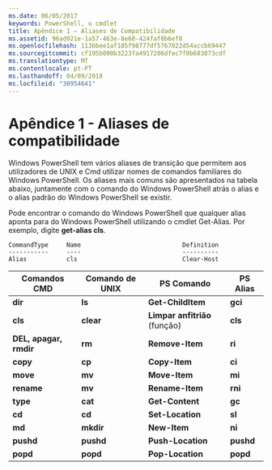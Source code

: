 ```yaml
---
ms.date: 06/05/2017
keywords: PowerShell, o cmdlet
title: Apêndice 1 – Aliases de Compatibilidade
ms.assetid: 96ad921e-1a57-463e-8e60-424faf8b6ef8
ms.openlocfilehash: 113bbee1af185f98777df5767022d54accb69447
ms.sourcegitcommit: cf195b090b3223fa4917206dfec7f0b603873cdf
ms.translationtype: MT
ms.contentlocale: pt-PT
ms.lasthandoff: 04/09/2018
ms.locfileid: "30954641"
---
```

# <a name="appendix-1---compatibility-aliases"></a>Apêndice 1 - Aliases de compatibilidade

Windows PowerShell tem vários aliases de transição que permitem aos utilizadores de UNIX e Cmd utilizar nomes de comandos familiares do Windows PowerShell. Os aliases mais comuns são apresentados na tabela abaixo, juntamente com o comando do Windows PowerShell atrás o alias e o alias padrão do Windows PowerShell se existir.

Pode encontrar o comando do Windows PowerShell que qualquer alias aponta para do Windows PowerShell utilizando o cmdlet Get-Alias. Por exemplo, digite **get-alias cls**.

```
CommandType     Name                            Definition
-----------     ----                            ----------
Alias           cls                             Clear-Host
```

|Comandos CMD|Comando de UNIX|PS Comando|PS Alias|
|---------------|----------------|--------------|------------|
|**dir**|**ls**|**Get-ChildItem**|**gci**|
|**cls**|**clear**|**Limpar anfitrião** (função)|**cls**|
|**DEL, apagar, rmdir**|**rm**|**Remove-Item**|**ri**|
|**copy**|**cp**|**Copy-Item**|**ci**|
|**move**|**mv**|**Move-Item**|**mi**|
|**rename**|**mv**|**Rename-Item**|**rni**|
|**type**|**cat**|**Get-Content**|**gc**|
|**cd**|**cd**|**Set-Location**|**sl**|
|**md**|**mkdir**|**New-Item**|**ni**|
|**pushd**|**pushd**|**Push-Location**|**pushd**|
|**popd**|**popd**|**Pop-Location**|**popd**|